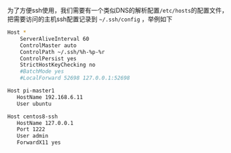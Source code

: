 为了方便ssh使用，我们需要有一个类似DNS的解析配置`/etc/hosts`的配置文件，把需要访问的主机ssh配置记录到 `~/.ssh/config` ，举例如下

```bash
Host *
    ServerAliveInterval 60
    ControlMaster auto
    ControlPath ~/.ssh/%h-%p-%r
    ControlPersist yes
    StrictHostKeyChecking no
    #BatchMode yes
    #LocalForward 52698 127.0.0.1:52698

Host pi-master1
   HostName 192.168.6.11
   User ubuntu

Host centos8-ssh
   HostName 127.0.0.1
   Port 1222
   User admin
   ForwardX11 yes
```
